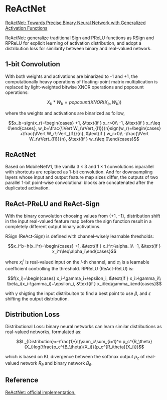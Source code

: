 # ReActNet
[ReActNet: Towards Precise Binary Neural Network with Generalized Activation Functions](https://arxiv.org/pdf/2003.03488)

ReActNet: generalize traditional Sign and PReLU functions as RSign and RPReLU for explicit learning of activation distribution, and adopt a distribution loss for similarity between binary and real-valued network.

## 1-bit Convolution
With both weights and activations are binarized to -1 and +1, the computationally heavy operations of floating-point matrix multiplication is replaced by light-weighted bitwise XNOR operations and popcount operations:
```math
X_b * W_b = popcount(XNOR(X_b, W_b))
```
where the weights and activations are binarized as follow,
```math
x_b=sign(x_r)=\begin{cases}
+1, &\text{if } x_r>0\\
-1, &\text{if } x_r\leq 0\end{cases},
w_b=\frac{\lVert W_r\rVert_{l1}}{n}sign(w_r)=\begin{cases}
+\frac{\lVert W_r\rVert_{l1}}{n}, &\text{if } w_r>0\\
-\frac{\lVert W_r\rVert_{l1}}{n}, &\text{if } w_r\leq 0\end{cases}
```

## ReActNet
Based on MobileNetV1, the vanilla $3\times3$ and $1\times1$ convolutions inparallel with shortcuts are replaced as 1-bit convolution. And for downsampling layers whose input and output feature map sizes differ, the outputs of two parallel 1-bit point-wise convolutional blocks are concatenated after the duplicated activation.

## ReAct-PReLU and ReAct-Sign
With the binary convolution choosing values from $\{+1, -1\}$, distribution shift in the input real-valued feature map before the sign function result in a completely different output binary activations.

RSign (ReAct-Sign) is defined with channel-wisely learnable thresholds:
```math
x_i^b=h(x_i^r)=\begin{cases}
+1, &\text{if } x_i^r>\alpha_i\\
-1, &\text{if } x_i^r\leq\alpha_i\end{cases}
```
where $x_i^r$ is real-valued input on the $i$-th channel, and $\alpha_i$ is a learnable coefficient controlling the threshold. RPReLU (ReAct-ReLU) is:
```math
f(x_i)=\begin{cases}
x_i-\gamma_i+\epsilon_i, &\text{if } x_i>\gamma_i\\
\beta_i(x_i-\gamma_i)+\epsilon_i, &\text{if } x_i\leq\gamma_i\end{cases}
```
with $\gamma$ shigting the input distribuiton to find a best point to use $\beta$, and $\epsilon$ shifting the output distribution.

## Distribution Loss
Distributional Loss: binary neural networks can learn similar distributions as real-valued networks, formulated as:
```math
L_{Distribution}=-\frac{1}{n}\sum_c\sum_{i=1}^n p_c^{R_\theta}(X_i)log(\frac{p_c^{B_\theta}(X_i)}{p_c^{R_\theta}(X_i)})
```
which is based on KL divergence between the softmax output $p_c$ of real-valued network $R_\theta$ and binary network $B_\theta$.

## Reference
[ReActNet: official implementation.](https://github.com/liuzechun/ReActNet/tree/master)
